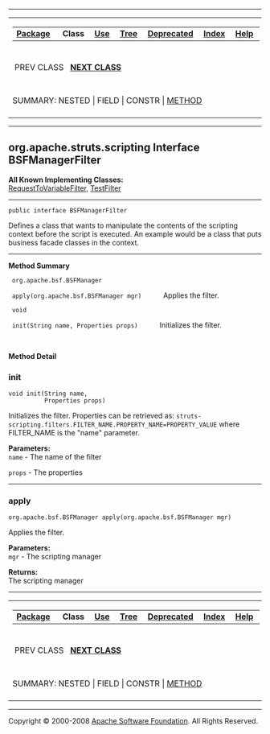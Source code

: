 ------------------------------------------------------------------------

<span id="navbar_top"></span> [](#skip-navbar_top "Skip navigation links")

<table>
<colgroup>
<col width="50%" />
<col width="50%" />
</colgroup>
<tbody>
<tr class="odd">
<td align="left"><span id="navbar_top_firstrow"></span>
<table>
<tbody>
<tr class="odd">
<td align="left"><a href="../../../../org/apache/struts/scripting/package-summary.html.md"><strong>Package</strong></a> </td>
<td align="left"> <strong>Class</strong> </td>
<td align="left"><a href="class-use/BSFManagerFilter.html.md"><strong>Use</strong></a> </td>
<td align="left"><a href="package-tree.html.md"><strong>Tree</strong></a> </td>
<td align="left"><a href="../../../../deprecated-list.html.md"><strong>Deprecated</strong></a> </td>
<td align="left"><a href="../../../../index-all.html.md"><strong>Index</strong></a> </td>
<td align="left"><a href="../../../../help-doc.html.md"><strong>Help</strong></a> </td>
</tr>
</tbody>
</table></td>
<td align="left"></td>
</tr>
<tr class="even">
<td align="left"> PREV CLASS   <a href="../../../../org/apache/struts/scripting/RequestToVariableFilter.html.md" title="class in org.apache.struts.scripting"><strong>NEXT CLASS</strong></a></td>
<td align="left"><a href="../../../../index.html.md?org/apache/struts/scripting/BSFManagerFilter.html"><strong>FRAMES</strong></a>    <a href="BSFManagerFilter.html"><strong>NO FRAMES</strong></a>    
<a href="../../../../allclasses-noframe.html.md"><strong>All Classes</strong></a></td>
</tr>
<tr class="odd">
<td align="left">SUMMARY: NESTED | FIELD | CONSTR | <a href="#method_summary">METHOD</a></td>
<td align="left">DETAIL: FIELD | CONSTR | <a href="#method_detail">METHOD</a></td>
</tr>
</tbody>
</table>

<span id="skip-navbar_top"></span>

------------------------------------------------------------------------

org.apache.struts.scripting
 Interface BSFManagerFilter
---------------------------

**All Known Implementing Classes:**  
[RequestToVariableFilter](../../../../org/apache/struts/scripting/RequestToVariableFilter.html.md "class in org.apache.struts.scripting"), [TestFilter](../../../../org/apache/struts/scripting/TestFilter.html "class in org.apache.struts.scripting")

------------------------------------------------------------------------

    public interface BSFManagerFilter

Defines a class that wants to manipulate the contents of the scripting context before the script is executed. An example would be a class that puts business facade classes in the context.

------------------------------------------------------------------------

<span id="method_summary"></span>

**Method Summary**

` org.apache.bsf.BSFManager`

` apply(org.apache.bsf.BSFManager mgr)`
           Applies the filter.

` void`

` init(String name, Properties props)`
           Initializes the filter.

 

<span id="method_detail"></span>

**Method Detail**

### init

    void init(String name,
              Properties props)

Initializes the filter. Properties can be retrieved as: `struts-scripting.filters.FILTER_NAME.PROPERTY_NAME=PROPERTY_VALUE` where FILTER\_NAME is the "name" parameter.

**Parameters:**  
`name` - The name of the filter

`props` - The properties

------------------------------------------------------------------------

### apply

    org.apache.bsf.BSFManager apply(org.apache.bsf.BSFManager mgr)

Applies the filter.

**Parameters:**  
`mgr` - The scripting manager

**Returns:**  
The scripting manager

------------------------------------------------------------------------

<span id="navbar_bottom"></span> [](#skip-navbar_bottom "Skip navigation links")

<table>
<colgroup>
<col width="50%" />
<col width="50%" />
</colgroup>
<tbody>
<tr class="odd">
<td align="left"><span id="navbar_bottom_firstrow"></span>
<table>
<tbody>
<tr class="odd">
<td align="left"><a href="../../../../org/apache/struts/scripting/package-summary.html.md"><strong>Package</strong></a> </td>
<td align="left"> <strong>Class</strong> </td>
<td align="left"><a href="class-use/BSFManagerFilter.html.md"><strong>Use</strong></a> </td>
<td align="left"><a href="package-tree.html.md"><strong>Tree</strong></a> </td>
<td align="left"><a href="../../../../deprecated-list.html.md"><strong>Deprecated</strong></a> </td>
<td align="left"><a href="../../../../index-all.html.md"><strong>Index</strong></a> </td>
<td align="left"><a href="../../../../help-doc.html.md"><strong>Help</strong></a> </td>
</tr>
</tbody>
</table></td>
<td align="left"></td>
</tr>
<tr class="even">
<td align="left"> PREV CLASS   <a href="../../../../org/apache/struts/scripting/RequestToVariableFilter.html.md" title="class in org.apache.struts.scripting"><strong>NEXT CLASS</strong></a></td>
<td align="left"><a href="../../../../index.html.md?org/apache/struts/scripting/BSFManagerFilter.html"><strong>FRAMES</strong></a>    <a href="BSFManagerFilter.html"><strong>NO FRAMES</strong></a>    
<a href="../../../../allclasses-noframe.html.md"><strong>All Classes</strong></a></td>
</tr>
<tr class="odd">
<td align="left">SUMMARY: NESTED | FIELD | CONSTR | <a href="#method_summary">METHOD</a></td>
<td align="left">DETAIL: FIELD | CONSTR | <a href="#method_detail">METHOD</a></td>
</tr>
</tbody>
</table>

<span id="skip-navbar_bottom"></span>

------------------------------------------------------------------------

Copyright © 2000-2008 [Apache Software Foundation](http://www.apache.org/). All Rights Reserved.
